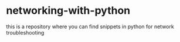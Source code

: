 # networking-with-python
this is a repository where you can find snippets in python for network troubleshooting
